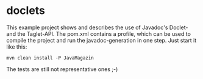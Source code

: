 # doclets
This example project shows and describes the use of Javadoc's Doclet- and the Taglet-API. The pom.xml contains a profile, which can be used to compile the project and run the javadoc-generation in one step.
Just start it like this:
```
mvn clean install -P JavaMagazin
```
The tests are still not representative ones ;-)

